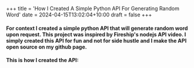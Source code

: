 +++
title = 'How I Created A Simple Python API For Generating Random Word'
date = 2024-04-15T13:02:04+10:00
draft = false
+++

#### For context I created a simple python API that will generate random word upon request. This project was inspired by Fireship's nodejs API video. I simply created this API for fun and not for side hustle and I make the API open source on my github page.

#### This is how I created the API: